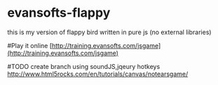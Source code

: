 # evansofts-flappy
this is my version of flappy bird written in pure js (no external libraries)

#Play it online
[http://training.evansofts.com/jsgame](http://training.evansofts.com/jsgame)

#TODO
create branch using soundJS,jqeury hotkeys
http://www.html5rocks.com/en/tutorials/canvas/notearsgame/
